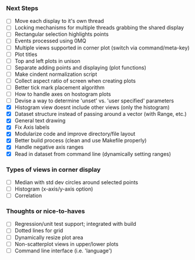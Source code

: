 ### Next Steps
- [ ] Move each display to it's own thread
- [ ] Locking mechanisms for multiple threads grabbing the shared display
- [ ] Rectangular selection highlights points
- [ ] Events processed using 0MQ
- [ ] Multiple views supported in corner plot (switch via command/meta-key)
- [ ] Plot titles
- [ ] Top and left plots in unison
- [ ] Separate adding points and displaying (plot functions)
- [ ] Make cindent normalization script
- [ ] Collect aspect ratio of screen when creating plots
- [ ] Better tick mark placement algorithm
- [ ] How to handle axes on hostogram plots
- [ ] Devise a way to determine 'unset' vs. 'user specified' parameters
- [x] Histogram view doesnt include other views (only the histogram)
- [x] Dataset structure instead of passing around a vector (with Range, etc.)
- [x] General text drawing
- [x] Fix Axis labels
- [x] Modularize code and improve directory/file layout
- [x] Better build process (clean and use Makefile properly)
- [x] Handle negative axis ranges
- [x] Read in dataset from command line (dynamically setting ranges)

### Types of views in corner display
- [ ] Median with std dev circles around selected points
- [ ] Histogram (x-axis/y-axis option)
- [ ] Correlation

### Thoughts or nice-to-haves
- [ ] Regression/unit test support; integrated with build
- [ ] Dotted lines for grid
- [ ] Dynamically resize plot area
- [ ] Non-scatterplot views in upper/lower plots
- [ ] Command line interface (i.e. 'language')
